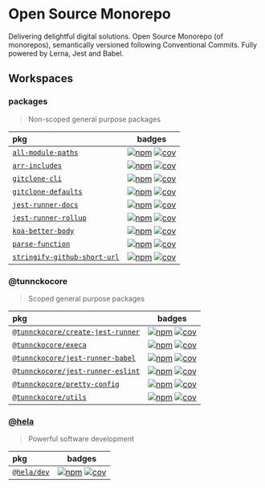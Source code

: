 # Open Source Monorepo

Delivering delightful digital solutions. Open Source Monorepo (of monorepos), semantically versioned following Conventional Commits. Fully powered by Lerna, Jest and Babel.
## Workspaces

### packages

>  Non-scoped general purpose packages

| pkg | badges |
| :--- | :---: |
| [`all-module-paths`](https://ghub.now.sh/all-module-paths) | [![npm][npm-6e0bb0fe0a-img]][npm-6e0bb0fe0a-url] [![cov][cov-6e0bb0fe0a-img]][cov-6e0bb0fe0a-url] |
| [`arr-includes`](https://ghub.now.sh/arr-includes) | [![npm][npm-2f3f114f7a-img]][npm-2f3f114f7a-url] [![cov][cov-2f3f114f7a-img]][cov-2f3f114f7a-url] |
| [`gitclone-cli`](https://ghub.now.sh/gitclone-cli) | [![npm][npm-dec4d0cc05-img]][npm-dec4d0cc05-url] [![cov][cov-dec4d0cc05-img]][cov-dec4d0cc05-url] |
| [`gitclone-defaults`](https://ghub.now.sh/gitclone-defaults) | [![npm][npm-cac2bd5e92-img]][npm-cac2bd5e92-url] [![cov][cov-cac2bd5e92-img]][cov-cac2bd5e92-url] |
| [`jest-runner-docs`](https://ghub.now.sh/jest-runner-docs) | [![npm][npm-bfbf73f3e5-img]][npm-bfbf73f3e5-url] [![cov][cov-bfbf73f3e5-img]][cov-bfbf73f3e5-url] |
| [`jest-runner-rollup`](https://ghub.now.sh/jest-runner-rollup) | [![npm][npm-cf87a4edb8-img]][npm-cf87a4edb8-url] [![cov][cov-cf87a4edb8-img]][cov-cf87a4edb8-url] |
| [`koa-better-body`](https://ghub.now.sh/koa-better-body) | [![npm][npm-e4f83c0c22-img]][npm-e4f83c0c22-url] [![cov][cov-e4f83c0c22-img]][cov-e4f83c0c22-url] |
| [`parse-function`](https://ghub.now.sh/parse-function) | [![npm][npm-a236619861-img]][npm-a236619861-url] [![cov][cov-a236619861-img]][cov-a236619861-url] |
| [`stringify-github-short-url`](https://ghub.now.sh/stringify-github-short-url) | [![npm][npm-3c6aafac3a-img]][npm-3c6aafac3a-url] [![cov][cov-3c6aafac3a-img]][cov-3c6aafac3a-url] |

### @tunnckocore

>  Scoped general purpose packages

| pkg | badges |
| :--- | :---: |
| [`@tunnckocore/create-jest-runner`](https://ghub.now.sh/@tunnckocore/create-jest-runner) | [![npm][npm-76c512834b-img]][npm-76c512834b-url] [![cov][cov-76c512834b-img]][cov-76c512834b-url] |
| [`@tunnckocore/execa`](https://ghub.now.sh/@tunnckocore/execa) | [![npm][npm-0ee88d61eb-img]][npm-0ee88d61eb-url] [![cov][cov-0ee88d61eb-img]][cov-0ee88d61eb-url] |
| [`@tunnckocore/jest-runner-babel`](https://ghub.now.sh/@tunnckocore/jest-runner-babel) | [![npm][npm-66996266fb-img]][npm-66996266fb-url] [![cov][cov-66996266fb-img]][cov-66996266fb-url] |
| [`@tunnckocore/jest-runner-eslint`](https://ghub.now.sh/@tunnckocore/jest-runner-eslint) | [![npm][npm-c7106a6fc9-img]][npm-c7106a6fc9-url] [![cov][cov-c7106a6fc9-img]][cov-c7106a6fc9-url] |
| [`@tunnckocore/pretty-config`](https://ghub.now.sh/@tunnckocore/pretty-config) | [![npm][npm-9c57de05d6-img]][npm-9c57de05d6-url] [![cov][cov-9c57de05d6-img]][cov-9c57de05d6-url] |
| [`@tunnckocore/utils`](https://ghub.now.sh/@tunnckocore/utils) | [![npm][npm-2ee61b0213-img]][npm-2ee61b0213-url] [![cov][cov-2ee61b0213-img]][cov-2ee61b0213-url] |

### [@hela](./tree/master/@hela)

>  Powerful software development

| pkg | badges |
| :--- | :---: |
| [`@hela/dev`](https://ghub.now.sh/@hela/dev) | [![npm][npm-db6ee41175-img]][npm-db6ee41175-url] [![cov][cov-db6ee41175-img]][cov-db6ee41175-url] |

[npm-6e0bb0fe0a-url]: https://www.npmjs.com/package/all-module-paths
  [npm-6e0bb0fe0a-img]: https://badgen.net/npm/v/all-module-paths?icon=npm
  [cov-6e0bb0fe0a-url]: https://www.npmjs.com/package/all-module-paths
  [cov-6e0bb0fe0a-img]: https://badgen.net/badge/coverage/95.35%25/99CC09?icon=codecov
[npm-2f3f114f7a-url]: https://www.npmjs.com/package/arr-includes
  [npm-2f3f114f7a-img]: https://badgen.net/npm/v/arr-includes?icon=npm
  [cov-2f3f114f7a-url]: https://www.npmjs.com/package/arr-includes
  [cov-2f3f114f7a-img]: https://badgen.net/badge/coverage/100%25/green?icon=codecov
[npm-dec4d0cc05-url]: https://www.npmjs.com/package/gitclone-cli
  [npm-dec4d0cc05-img]: https://badgen.net/npm/v/gitclone-cli?icon=npm
  [cov-dec4d0cc05-url]: https://www.npmjs.com/package/gitclone-cli
  [cov-dec4d0cc05-img]: https://badgen.net/badge/coverage/unknown/grey?icon=codecov
[npm-cac2bd5e92-url]: https://www.npmjs.com/package/gitclone-defaults
  [npm-cac2bd5e92-img]: https://badgen.net/npm/v/gitclone-defaults?icon=npm
  [cov-cac2bd5e92-url]: https://www.npmjs.com/package/gitclone-defaults
  [cov-cac2bd5e92-img]: https://badgen.net/badge/coverage/100%25/green?icon=codecov
[npm-bfbf73f3e5-url]: https://www.npmjs.com/package/jest-runner-docs
  [npm-bfbf73f3e5-img]: https://badgen.net/npm/v/jest-runner-docs?icon=npm
  [cov-bfbf73f3e5-url]: https://www.npmjs.com/package/jest-runner-docs
  [cov-bfbf73f3e5-img]: https://badgen.net/badge/coverage/7.7%25/red?icon=codecov
[npm-cf87a4edb8-url]: https://www.npmjs.com/package/jest-runner-rollup
  [npm-cf87a4edb8-img]: https://badgen.net/npm/v/jest-runner-rollup?icon=npm
  [cov-cf87a4edb8-url]: https://www.npmjs.com/package/jest-runner-rollup
  [cov-cf87a4edb8-img]: https://badgen.net/badge/coverage/6.18%25/red?icon=codecov
[npm-e4f83c0c22-url]: https://www.npmjs.com/package/koa-better-body
  [npm-e4f83c0c22-img]: https://badgen.net/npm/v/koa-better-body?icon=npm
  [cov-e4f83c0c22-url]: https://www.npmjs.com/package/koa-better-body
  [cov-e4f83c0c22-img]: https://badgen.net/badge/coverage/95.56%25/99CC09?icon=codecov
[npm-a236619861-url]: https://www.npmjs.com/package/parse-function
  [npm-a236619861-img]: https://badgen.net/npm/v/parse-function?icon=npm
  [cov-a236619861-url]: https://www.npmjs.com/package/parse-function
  [cov-a236619861-img]: https://badgen.net/badge/coverage/100%25/green?icon=codecov
[npm-3c6aafac3a-url]: https://www.npmjs.com/package/stringify-github-short-url
  [npm-3c6aafac3a-img]: https://badgen.net/npm/v/stringify-github-short-url?icon=npm
  [cov-3c6aafac3a-url]: https://www.npmjs.com/package/stringify-github-short-url
  [cov-3c6aafac3a-img]: https://badgen.net/badge/coverage/100%25/green?icon=codecov
[npm-76c512834b-url]: https://www.npmjs.com/package/@tunnckocore/create-jest-runner
  [npm-76c512834b-img]: https://badgen.net/npm/v/@tunnckocore/create-jest-runner?icon=npm
  [cov-76c512834b-url]: https://www.npmjs.com/package/@tunnckocore/create-jest-runner
  [cov-76c512834b-img]: https://badgen.net/badge/coverage/18.08%25/red?icon=codecov
[npm-0ee88d61eb-url]: https://www.npmjs.com/package/@tunnckocore/execa
  [npm-0ee88d61eb-img]: https://badgen.net/npm/v/@tunnckocore/execa?icon=npm
  [cov-0ee88d61eb-url]: https://www.npmjs.com/package/@tunnckocore/execa
  [cov-0ee88d61eb-img]: https://badgen.net/badge/coverage/86.01%25/99CC09?icon=codecov
[npm-66996266fb-url]: https://www.npmjs.com/package/@tunnckocore/jest-runner-babel
  [npm-66996266fb-img]: https://badgen.net/npm/v/@tunnckocore/jest-runner-babel?icon=npm
  [cov-66996266fb-url]: https://www.npmjs.com/package/@tunnckocore/jest-runner-babel
  [cov-66996266fb-img]: https://badgen.net/badge/coverage/8.93%25/red?icon=codecov
[npm-c7106a6fc9-url]: https://www.npmjs.com/package/@tunnckocore/jest-runner-eslint
  [npm-c7106a6fc9-img]: https://badgen.net/npm/v/@tunnckocore/jest-runner-eslint?icon=npm
  [cov-c7106a6fc9-url]: https://www.npmjs.com/package/@tunnckocore/jest-runner-eslint
  [cov-c7106a6fc9-img]: https://badgen.net/badge/coverage/11.29%25/red?icon=codecov
[npm-9c57de05d6-url]: https://www.npmjs.com/package/@tunnckocore/pretty-config
  [npm-9c57de05d6-img]: https://badgen.net/npm/v/@tunnckocore/pretty-config?icon=npm
  [cov-9c57de05d6-url]: https://www.npmjs.com/package/@tunnckocore/pretty-config
  [cov-9c57de05d6-img]: https://badgen.net/badge/coverage/2.08%25/red?icon=codecov
[npm-2ee61b0213-url]: https://www.npmjs.com/package/@tunnckocore/utils
  [npm-2ee61b0213-img]: https://badgen.net/npm/v/@tunnckocore/utils?icon=npm
  [cov-2ee61b0213-url]: https://www.npmjs.com/package/@tunnckocore/utils
  [cov-2ee61b0213-img]: https://badgen.net/badge/coverage/100%25/green?icon=codecov
[npm-db6ee41175-url]: https://www.npmjs.com/package/@hela/dev
  [npm-db6ee41175-img]: https://badgen.net/npm/v/@hela/dev?icon=npm
  [cov-db6ee41175-url]: https://www.npmjs.com/package/@hela/dev
  [cov-db6ee41175-img]: https://badgen.net/badge/coverage/18.33%25/red?icon=codecov
